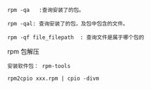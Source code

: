```
rpm -qa   :查询安装了的包。

rpm -qal: 查询安装了的包，及包中包含的文件。
```



```
rpm -qf file_filepath  : 查询文件是属于哪个包的
```





rpm 包解压

```
安装软件包： rpm-tools

rpm2cpio xxx.rpm | cpio -divm
```

